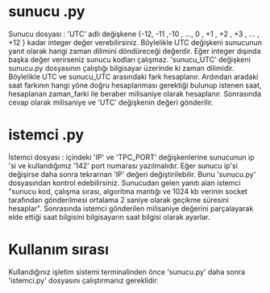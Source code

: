 # sunucu .py 
  Sunucu dosyası : 'UTC' adlı değişkene {-12, -11 ,-10 , ..., 0 , +1 , +2 , +3 , ... , +12 } kadar integer değer verebilirsiniz.
  Böylelikle UTC değişkeni sunucunun yanıt olarak hangi zaman dilimini döndüreceği değerdir. Eğer integer dışında başka değer verirseniz     sunucu kodları çalışmaz. 'sunucu_UTC' değişkeni sunucu.py dosyasının çalıştığı bilgisayar üzerinde ki zaman dilimidir. Böylelikle UTC     ve sunucu_UTC arasındaki fark hesaplanır. Ardından aradaki saat farkının hangi yöne doğru hesaplanması gerektiği bulunup istenen saat,     hesaplanan zaman_farki ile beraber milisaniye olarak hesaplanır. Sonrasında cevap olarak milisaniye ve 'UTC' değişkenin değeri             gönderilir.
  
# istemci .py 
  İstemci dosyası : içindeki 'IP' ve 'TPC_PORT' değişkenlerine sunucunun ip 'si ve kullandığımız '142' port numarası yazılmalıdır. Eğer     sunucu ip'si değişirse daha sonra tekrarnan 'IP' değeri değiştirilebilir. Bunu 'sunucu.py' dosyasından kontrol edebilirsiniz. Sunucudan   gelen yanıtı alan istemci "sunucu kod, çalışma sırası, algoritma mantığı ve 1024 kb verinin socket tarafından gönderilmesi ortalama 2     saniye olarak geçikme süresini hesaplar". Sonrasında istemci gönderilen milisaniye değerini parçalayarak elde ettiği saat bilgisini       bilgisayarın saat bilgisi olarak ayarlar.
  
# Kullanım sırası
  Kullandığınız işletim sistemi terminalinden önce 'sunucu.py' daha sonra 'istemci.py' dosyasını çalıştırmanız gereklidir.
